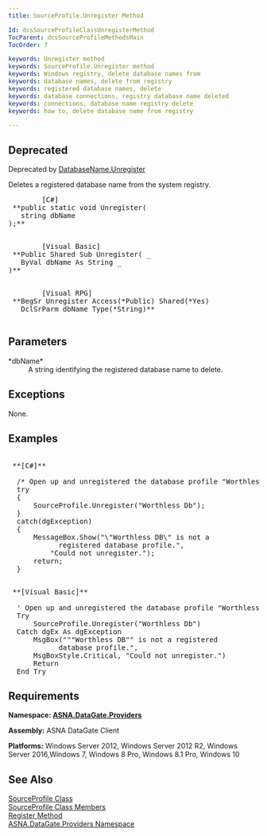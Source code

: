```yaml
---
title: SourceProfile.Unregister Method

Id: dcsSourceProfileClassUnregisterMethod
TocParent: dcsSourceProfileMethodsMain
TocOrder: 7

keywords: Unregister method
keywords: SourceProfile.Unregister method
keywords: Windows registry, delete database names from
keywords: database names, delete from registry
keywords: registered database names, delete
keywords: database connections, registry database name deleted
keywords: connections, database name registry delete
keywords: how to, delete database name from registry

---
```


## <span style="font-color:red">Deprecated</span>
Deprecated by [DatabaseName.Unregister](database-name-class-unregister-method.html)

Deletes a registered database name from the system registry.
<pre class="prettyprint">
        <span class="lang">[C#]</span>
 **public static void Unregister(<br />   string dbName<br />);** 
      </pre>
<pre class="prettyprint">
        <span class="lang">[Visual Basic] </span>
 **Public Shared Sub Unregister( _<br />   ByVal dbName As String _<br />)** 
      </pre>
<pre class="prettyprint">
        <span class="lang">[Visual RPG]</span>
 **BegSr Unregister Access(*Public) Shared(*Yes)<br />   DclSrParm dbName Type(*String)** 
      </pre>

## Parameters

<dl>
        <dd />
        <dt>
 *dbName* 
        </dt>
        <dd>	A string identifying the registered database name to delete.
						</dd>
</dl>

## Exceptions

None.
## Examples 

<pre class="prettyprint">
        <span class="lang">
 **[C#]** 
        </span>
  /* Open up and unregistered the database profile "Worthless Db". */
  try
  {
      SourceProfile.Unregister("Worthless Db");
  }
  catch(dgException)
  {
      MessageBox.Show("\"Worthless DB\" is not a 
            registered database profile.",
          "Could not unregister.");
      return;
  }</pre>
<pre class="prettyprint">
        <span class="lang">
 **[Visual Basic]** 
        </span>
  ' Open up and unregistered the database profile "Worthless Db".
  Try
      SourceProfile.Unregister("Worthless Db")
  Catch dgEx As dgException
      MsgBox("""Worthless DB"" is not a registered 
            database profile.", _
      MsgBoxStyle.Critical, "Could not unregister.")
      Return
  End Try</pre>

## Requirements

**Namespace: [ ASNA.DataGate.Providers](datagate-providers-namespace.html)** 

**Assembly:** ASNA DataGate Client 

**Platforms:** Windows Server 2012, Windows Server 2012 R2, Windows Server 2016,Windows 7, Windows 8 Pro, Windows 8.1 Pro, Windows 10
## See Also


[SourceProfile Class](source-profile-class.html) <br />
[SourceProfile Class Members](source-profile-members.html) <br />
[Register Method](source-profile-class-register-method.html)<br />
[ASNA.DataGate.Providers Namespace](datagate-providers-namespace.html)

